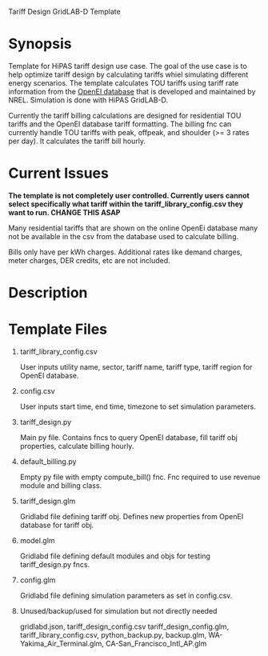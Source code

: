 Tariff Design GridLAB-D Template

# Synopsis

Template for HiPAS tariff design use case. The goal of the use case is to help optimize tariff design by calculating tariffs whiel simulating different energy scenarios. The template calculates TOU tariffs using tariff rate information from the [OpenEI database](https://openei.org/wiki/Utility_Rate_Database) that is developed and maintained by NREL. Simulation is done with HiPAS GridLAB-D. 

Currently the tariff billing calculations are designed for residential TOU tariffs and the OpenEI database tariff formatting. The billing fnc can currently handle TOU tariffs with peak, offpeak, and shoulder (>= 3 rates per day). It calculates the tariff bill hourly.

# Current Issues

**The template is not completely user controlled. Currently users cannot select specifically what tariff within the tariff_library_config.csv they want to run. CHANGE THIS ASAP**

Many residential tariffs that are shown on the online OpenEi database many not be available in the csv from the database used to calculate billing.

Bills only have per kWh charges. Additional rates like demand charges, meter charges, DER credits, etc are not included.

# Description

# Template Files

1. tariff_library_config.csv

   User inputs utility name, sector, tariff name, tariff type, tariff region for OpenEI database.

2. config.csv

   User inputs start time, end time, timezone to set simulation parameters.

3. tariff_design.py

   Main py file. Contains fncs to query OpenEI database, fill tariff obj properties, calculate billing hourly.

4. default_billing.py

   Empty py file with empty compute_bill() fnc. Fnc required to use revenue module and billing class.

5. tariff_design.glm

   Gridlabd file defining tariff obj. Defines new properties from OpenEI database for tariff obj.

6. model.glm

   Gridlabd file defining default modules and objs for testing tariff_design.py fncs. 

7. config.glm

   Gridlabd file defining simulation parameters as set in config.csv. 

9. Unused/backup/used for simulation but not directly needed

   gridlabd.json, tariff_design_config.csv tariff_design_config.glm, tariff_library_config.csv, python_backup.py, backup.glm, WA-Yakima_Air_Terminal.glm, CA-San_Francisco_Intl_AP.glm


